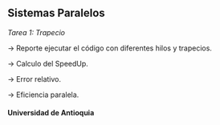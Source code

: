 ## Sistemas Paralelos ##

*Tarea 1: _Trapecio_*

-> Reporte ejecutar el código con diferentes hilos y trapecios.

-> Calculo del SpeedUp.

-> Error relativo.

-> Eficiencia paralela.



#### Universidad de Antioquia ####
